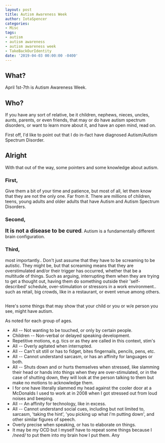 ```yaml
---
layout: post
title: Autism Awareness Week
author: IotaSpencer
categories:
- Misc
tags:
- autism
- autism awareness
- autism awareness week
- TakeBackOurIdentity
date: '2019-04-03 00:00:00 -0400'
---
```

<h2><i class="fas fa-puzzle-piece" aria-hidden="true"></i> What?</h2>
April 1st-7th is Autism Awareness Week.

<h2><i class="fas fa-question" aria-hidden="true"></i> Who?
</h2>
If you have any sort of relative, be it children, nephews, nieces, uncles, aunts, parents, or even friends, that may or do have autism spectrum disorders, or want to learn more about it, and have an open mind, read on.

First off, I'd like to point out that I do in-fact have diagnosed Autism/Autism Spectrum Disorder.

## Alright

With that out of the way, some pointers and some knowledge about autism.

### First,
  Give them a bit of your time and patience, but most of all, let them know that they are not the only one. Far from it. There are millions of children, teens, young adults and older adults that have Autism and Autism Spectrum Disorders.

### Second,
  <strong style="font-size: 125%;">It is not a disease to be cured</strong>. Autism is a fundamentally different brain configuration.
### Third,
  most importantly.. Don't just assume that they have to be screaming to be autistic. They might be, but that screaming means that they are overstimulated and/or their trigger has occurred, whether that be a multitude of things. Such as arguing, interrupting them when they are trying to get a thought out, having them do something outside their 'self-described' schedule, over-stimulation or stressors in a work environment.. such as retail, big crowds, like in a restaurant, or event venue among others.

## 
Here's some things that may show that your child or you or w/e person you see, might have autism.

As noted for each group of ages.
* All -- Not wanting to be touched, or only by certain people.
* Children -- Non-verbal or delayed speaking development.
* Repetitive motions, e.g. tics or as they are called in this context, stim's
* All -- Overly agitated when interrupted.
* All -- Can't sit still or has to fidget, bites fingernails, pencils, pens, etc.
* All -- Cannot understand sarcasm, or has an affinity for languages or both.
* All -- Shuts down and or hurts themselves when stressed, like slamming their head or hands into things when they are over-stimulated, or in the case of shutting down, they will look at the person talking to them but make no motions to acknowledge them.
* I for one have literally slammed my head against the cooler door at a McDonalds I used to work at in 2008 when I got stressed out from loud noises and beeping.
* All -- An affinity for technology, like in excess.
* All -- Cannot understand social cues, including but not limited to, sarcasm, 'taking the hint', 'you picking up what i'm putting down', and other similar figures of speech.
* Overly precise when speaking, or has to elaborate on things.
* It may be my OCD but I myself have to repeat some things because I */need/* to put them into my brain how I put them. Any 